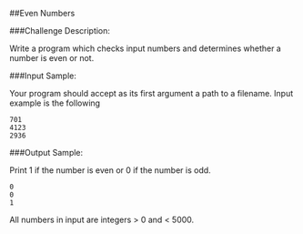 ##Even Numbers

###Challenge Description:

Write a program which checks input numbers and determines whether a number is even or not.

###Input Sample:

Your program should accept as its first argument a path to a filename. Input example is the following
```
701
4123
2936
```

###Output Sample:

Print 1 if the number is even or 0 if the number is odd.
```
0
0
1
```

All numbers in input are integers > 0 and < 5000.
